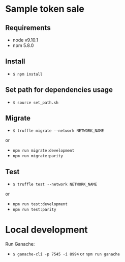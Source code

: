 # Sample token sale

## Requirements
- node v9.10.1
- npm 5.8.0

## Install
- `$ npm install`

## Set path for dependencies usage
- `$ source set_path.sh`

## Migrate
- `$ truffle migrate --network NETWORK_NAME`

or 

- `npm run migrate:development`
- `npm run migrate:parity`

## Test
- `$ truffle test --network NETWORK_NAME` 

or 

- `npm run test:development`
- `npm run test:parity`

# Local development
Run Ganache:

- `$ ganache-cli -p 7545 -i 8994` or `npm run ganache`
